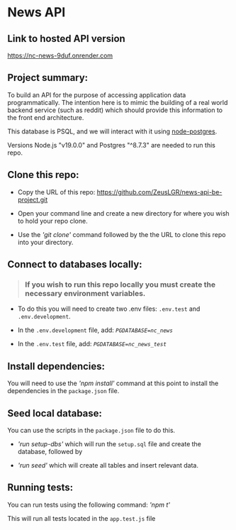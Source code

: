 # News API

## Link to hosted API version

https://nc-news-9duf.onrender.com



## Project summary:

To build an API for the purpose of accessing application data programmatically. The intention here is to mimic the building of a real world backend service (such as reddit) which should provide this information to the front end architecture.

This database is PSQL, and we will interact with it using [node-postgres](https://node-postgres.com/).

Versions Node.js "v19.0.0" and Postgres "^8.7.3" are needed to run this repo.



## Clone this repo:

- Copy the URL of this repo: https://github.com/ZeusLGR/news-api-be-project.git

- Open your command line and create a new directory for where you wish to hold your repo clone.

- Use the _'git clone'_ command followed by the the URL to clone this repo into your directory.



## Connect to databases locally:

>### If you wish to run this repo locally you must create the necessary environment variables.

- To do this you will need to create two .env files: `.env.test` and `.env.development`.

- In the `.env.development` file, add: _`PGDATABASE=nc_news`_ 

- In the `.env.test` file, add: _`PGDATABASE=nc_news_test`_



## Install dependencies:

You will need to use the _'npm install'_ command at this point to install the dependencies in the `package.json` file.



## Seed local database:

You can use the scripts in the `package.json` file to do this. 

- _'run setup-dbs'_ which will  run the `setup.sql` file and create the database, followed by 

- _'run seed'_ which will create all tables and insert relevant data.



## Running tests:

You can run tests using the following command: _'npm t'_ 

This will run all tests located in the `app.test.js` file 

